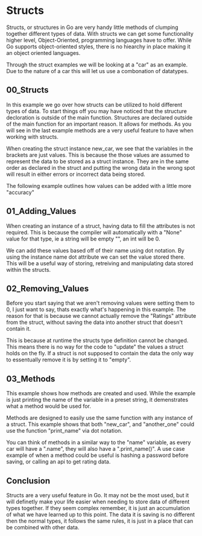# Structs

Structs, or structures in Go are very handy little methods of clumping together different types of data. With structs we can get some functionality higher level, Object-Oriented, programming languages have to offer. While Go supports object-oriented styles, there is no hiearchy in place making it an object oriented languages.

Through the struct examples we will be looking at a "car" as an example. Due to the nature of a car this will let us use a combonation of datatypes.

## 00_Structs

In this example we go over how structs can be utilized to hold different types of data. To start things off you may have noticed that the structure decloration is outside of the main function. Structures are declared outside of the main function for an important reason. It allows for methods. As you will see in the last example methods are a very useful feature to have when working with structs.

When creating the struct instance new_car, we see that the variables in the brackets are just values. This is because the those values are assumed to represent the data to be stored as a struct instance. They are in the same order as declared in the struct and putting the wrong data in the wrong spot will result in either errors or incorrect data being stored.

The following example outlines how values can be added with a little more "accuracy" 

## 01_Adding_Values

When creating an instance of a struct, having data to fill the attributes is not required. This is because the compiler will automatically with a "None" value for that type, ie a string will be empty "", an int will be 0.

We can add these values based off of their name using dot notation. By using the instance name dot attribute we can set the value stored there. This will be a useful way of storing, retreiving and manipulating data stored within the structs.

## 02_Removing_Values

Before you start saying that we aren't removing values were setting them to 0, I just want to say, thats exactly what's happening in this example. The reason for that is because we cannot actually remove the "Ratings" attribute from the struct, without saving the data into another struct that doesn't contain it.

This is because at runtime the structs type definition cannot be changed. This means there is no way for the code to "update" the values a struct holds on the fly. If a struct is not supposed to contain the data the only way to essentually remove it is by setting it to "empty".

## 03_Methods

This example shows how methods are created and used. While the example is just printing the name of the variable in a preset string, it demenstrates what a method would be used for.

Methods are designed to easily use the same function with any instance of a struct. This example shows that both "new_car", and "another_one" could use the function "print_name" via dot notation.

You can think of methods in a similar way to the "name" variable, as every car will have a ".name", they will also have a ".print_name()". A use case example of when a method could be useful is hashing a password before saving, or calling an api to get rating data.

## Conclusion

Structs are a very useful feature in Go. It may not be the most used, but it will definetly make your life easier when needing to store data of different types together. If they seem complex remember, it is just an accumulation of what we have learned up to this point. The data it is saving is no different then the normal types, it follows the same rules, it is just in a place that can be combined with other data.